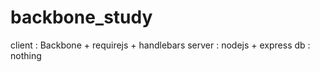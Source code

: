 # backbone_study

client : Backbone + requirejs + handlebars
server : nodejs + express
db : nothing
